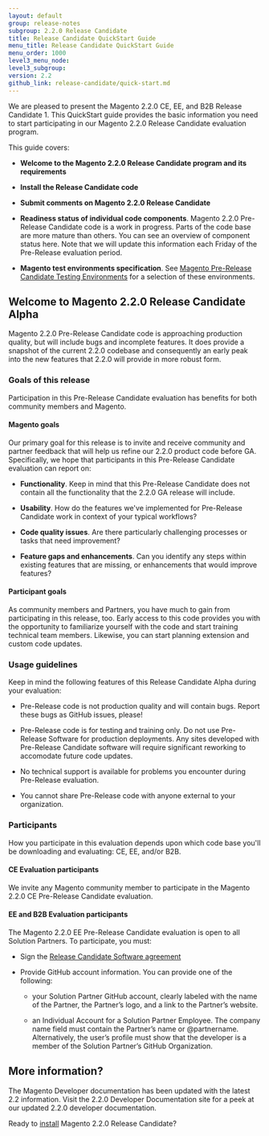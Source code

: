 ```yaml
---
layout: default
group: release-notes
subgroup: 2.2.0 Release Candidate 
title: Release Candidate QuickStart Guide
menu_title: Release Candidate QuickStart Guide
menu_order: 1000
level3_menu_node: 
level3_subgroup: 
version: 2.2
github_link: release-candidate/quick-start.md
---
```


We are pleased to present the Magento 2.2.0 CE, EE, and B2B Release Candidate 1. This QuickStart guide provides the basic information you need to start participating in our Magento 2.2.0 Release Candidate evaluation program. 

This guide covers: 

* **Welcome to the Magento 2.2.0 Release Candidate program and its requirements**

* **Install the Release Candidate code**

* **Submit comments on Magento 2.2.0 Release Candidate**

* **Readiness status of individual code components**. Magento 2.2.0 Pre-Release Candidate code is a work in progress. Parts of the code base are more mature than others. You can see an overview of component status here. Note that we will update this information each Friday of the Pre-Release evaluation period. 

* **Magento test environments specification**.  See [Magento Pre-Release Candidate Testing Environments]({{page.baseurl}}pre-release/testing-environments.html) for a selection of these environments.


## Welcome to Magento 2.2.0 Release Candidate Alpha 

Magento 2.2.0 Pre-Release Candidate code is approaching production quality, but will include bugs and incomplete features. It does provide a snapshot of the current 2.2.0 codebase and consequently an early peak into the new features that 2.2.0 will provide in more robust form. 


### Goals of this release

Participation in this Pre-Release Candidate evaluation has benefits for both community members and Magento. 


#### Magento goals

Our primary goal for this release is to invite and receive community and partner feedback that will help us refine our 2.2.0 product code before GA. Specifically, we hope that participants in this Pre-Release Candidate evaluation can report on:

* **Functionality**. Keep in mind that this Pre-Release Candidate does not contain all the functionality that the 2.2.0 GA release will include.   

* **Usability**. How do the features we've implemented for Pre-Release Candidate work in context of your typical workflows?

* **Code quality issues**. Are there particularly challenging processes or tasks that need improvement?

* **Feature gaps and enhancements**. Can you identify any steps within existing features that are missing, or enhancements that would improve features?



#### Participant goals

As community members and Partners, you have much to gain from participating in this release, too. Early access to this code provides you with the opportunity to familiarize yourself with the code and start training technical team members. Likewise, you can start planning  extension and custom code updates. 



### Usage guidelines

Keep in mind the following features of this Release Candidate Alpha during your evaluation: 

* Pre-Release code is not production quality and will contain bugs. Report these bugs as GitHub issues, please!

* Pre-Release code is for testing and training only. Do not use Pre-Release Software for production deployments. Any sites developed with Pre-Release Candidate software will require significant reworking to accomodate future code updates. 

* No technical support is available for problems you encounter during Pre-Release evaluation.

* You cannot share Pre-Release code with anyone external to your organization.



### Participants

How you participate in this evaluation depends upon which code base you'll be downloading and evaluating: CE, EE, and/or B2B.



#### CE Evaluation participants

We invite any Magento community member to participate in the Magento 2.2.0 CE Pre-Release Candidate evaluation. 



#### EE and B2B Evaluation participants

The Magento 2.2.0 EE Pre-Release Candidate evaluation is open to all Solution Partners. To participate, you must:

* Sign the [Release Candidate Software agreement](https://magento.com/partners/portal/customer/account/login) 

* Provide GitHub account information. You can  provide one of the following: 

	* your Solution Partner GitHub account, clearly labeled with the name of the Partner, the Partner’s logo, and a link to the Partner’s website.


	* an Individual Account for a Solution Partner Employee. The company name field must contain the Partner’s name or @partnername. Alternatively, the user’s profile must show that the developer is a member of the Solution Partner’s GitHub Organization.


## More information?

The Magento Developer documentation has been updated with the latest 2.2 information.  Visit the 2.2.0 Developer Documentation site for a peek at our updated 2.2.0 developer documentation.


Ready to [install]({{page.baseurl}}pre-release/install.html) Magento 2.2.0  Release Candidate? 




